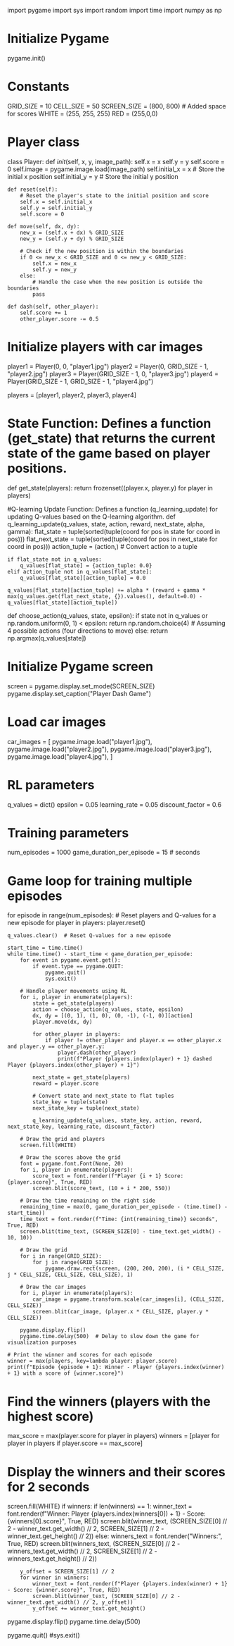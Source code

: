import pygame
import sys
import random
import time
import numpy as np

# Initialize Pygame
pygame.init()

# Constants
GRID_SIZE = 10
CELL_SIZE = 50
SCREEN_SIZE = (800, 800) # Added space for scores
WHITE = (255, 255, 255) 
RED = (255,0,0)

# Player class
class Player:
    def _init_(self, x, y, image_path):
        self.x = x
        self.y = y
        self.score = 0
        self.image = pygame.image.load(image_path)
        self.initial_x = x  # Store the initial x position
        self.initial_y = y  # Store the initial y position

    def reset(self):
        # Reset the player's state to the initial position and score
        self.x = self.initial_x
        self.y = self.initial_y
        self.score = 0

    def move(self, dx, dy):
        new_x = (self.x + dx) % GRID_SIZE
        new_y = (self.y + dy) % GRID_SIZE

        # Check if the new position is within the boundaries
        if 0 <= new_x < GRID_SIZE and 0 <= new_y < GRID_SIZE:
            self.x = new_x
            self.y = new_y
        else:
            # Handle the case when the new position is outside the boundaries
            pass

    def dash(self, other_player):
        self.score += 1
        other_player.score -= 0.5

# Initialize players with car images
player1 = Player(0, 0, "player1.jpg")
player2 = Player(0, GRID_SIZE - 1, "player2.jpg")
player3 = Player(GRID_SIZE - 1, 0, "player3.jpg")
player4 = Player(GRID_SIZE - 1, GRID_SIZE - 1, "player4.jpg")

players = [player1, player2, player3, player4]

# State Function: Defines a function (get_state) that returns the current state of the game based on player positions.
def get_state(players):
    return frozenset((player.x, player.y) for player in players)

#Q-learning Update Function: Defines a function (q_learning_update) for updating Q-values based on the Q-learning algorithm.
def q_learning_update(q_values, state, action, reward, next_state, alpha, gamma):
    flat_state = tuple(sorted(tuple(coord for pos in state for coord in pos)))
    flat_next_state = tuple(sorted(tuple(coord for pos in next_state for coord in pos)))
    action_tuple = (action,)  # Convert action to a tuple

    if flat_state not in q_values:
        q_values[flat_state] = {action_tuple: 0.0}
    elif action_tuple not in q_values[flat_state]:
        q_values[flat_state][action_tuple] = 0.0

    q_values[flat_state][action_tuple] += alpha * (reward + gamma * max(q_values.get(flat_next_state, {}).values(), default=0.0) - q_values[flat_state][action_tuple])

def choose_action(q_values, state, epsilon):
    if state not in q_values or np.random.uniform(0, 1) < epsilon:
        return np.random.choice(4)  # Assuming 4 possible actions (four directions to move)
    else:
        return np.argmax(q_values[state])

# Initialize Pygame screen
screen = pygame.display.set_mode(SCREEN_SIZE)
pygame.display.set_caption("Player Dash Game")

# Load car images
car_images = [
    pygame.image.load("player1.jpg"),
    pygame.image.load("player2.jpg"),
    pygame.image.load("player3.jpg"),
    pygame.image.load("player4.jpg"),
]

# RL parameters
q_values = dict()
epsilon = 0.05
learning_rate = 0.05
discount_factor = 0.6

# Training parameters
num_episodes = 1000
game_duration_per_episode = 15  # seconds

# Game loop for training multiple episodes
for episode in range(num_episodes):
    # Reset players and Q-values for a new episode
    for player in players:
        player.reset()

    q_values.clear()  # Reset Q-values for a new episode

    start_time = time.time()
    while time.time() - start_time < game_duration_per_episode:
        for event in pygame.event.get():
            if event.type == pygame.QUIT:
                pygame.quit()
                sys.exit()

        # Handle player movements using RL
        for i, player in enumerate(players):
            state = get_state(players)
            action = choose_action(q_values, state, epsilon)
            dx, dy = [(0, 1), (1, 0), (0, -1), (-1, 0)][action]
            player.move(dx, dy)

            for other_player in players:
                if player != other_player and player.x == other_player.x and player.y == other_player.y:
                    player.dash(other_player)
                    print(f"Player {players.index(player) + 1} dashed Player {players.index(other_player) + 1}")

            next_state = get_state(players)
            reward = player.score

            # Convert state and next_state to flat tuples
            state_key = tuple(state)
            next_state_key = tuple(next_state)

            q_learning_update(q_values, state_key, action, reward, next_state_key, learning_rate, discount_factor)

        # Draw the grid and players
        screen.fill(WHITE)

        # Draw the scores above the grid
        font = pygame.font.Font(None, 20)
        for i, player in enumerate(players):
            score_text = font.render(f"Player {i + 1} Score: {player.score}", True, RED)
            screen.blit(score_text, (10 + i * 200, 550))

        # Draw the time remaining on the right side
        remaining_time = max(0, game_duration_per_episode - (time.time() - start_time))
        time_text = font.render(f"Time: {int(remaining_time)} seconds", True, RED)
        screen.blit(time_text, (SCREEN_SIZE[0] - time_text.get_width() - 10, 10))

        # Draw the grid
        for i in range(GRID_SIZE):
            for j in range(GRID_SIZE):
                pygame.draw.rect(screen, (200, 200, 200), (i * CELL_SIZE, j * CELL_SIZE, CELL_SIZE, CELL_SIZE), 1)

        # Draw the car images
        for i, player in enumerate(players):
            car_image = pygame.transform.scale(car_images[i], (CELL_SIZE, CELL_SIZE))
            screen.blit(car_image, (player.x * CELL_SIZE, player.y * CELL_SIZE))

        pygame.display.flip()
        pygame.time.delay(500)  # Delay to slow down the game for visualization purposes

    # Print the winner and scores for each episode
    winner = max(players, key=lambda player: player.score)
    print(f"Episode {episode + 1}: Winner - Player {players.index(winner) + 1} with a score of {winner.score}")    

# Find the winners (players with the highest score)
max_score = max(player.score for player in players)
winners = [player for player in players if player.score == max_score]

# Display the winners and their scores for 2 seconds
screen.fill(WHITE)
if winners:
    if len(winners) == 1:
        winner_text = font.render(f"Winner: Player {players.index(winners[0]) + 1} - Score: {winners[0].score}", True, RED)
        screen.blit(winner_text, (SCREEN_SIZE[0] // 2 - winner_text.get_width() // 2, SCREEN_SIZE[1] // 2 - winner_text.get_height() // 2))
    else:
        winners_text = font.render("Winners:", True, RED)
        screen.blit(winners_text, (SCREEN_SIZE[0] // 2 - winners_text.get_width() // 2, SCREEN_SIZE[1] // 2 - winners_text.get_height() // 2))

        y_offset = SCREEN_SIZE[1] // 2
        for winner in winners:
            winner_text = font.render(f"Player {players.index(winner) + 1} - Score: {winner.score}", True, RED)
            screen.blit(winner_text, (SCREEN_SIZE[0] // 2 - winner_text.get_width() // 2, y_offset))
            y_offset += winner_text.get_height()

pygame.display.flip()
pygame.time.delay(500)

pygame.quit()
#sys.exit()
